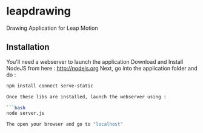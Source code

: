 leapdrawing
===========

Drawing Application for Leap Motion

Installation
------------

You'll need a webserver to launch the application
Download and Install NodeJS from here : http://nodejs.org
Next, go into the application folder and do : 

```bash
npm install connect serve-static

Once these libs are installed, launch the webserver using :

```bash
node server.js

The open your browser and go to "localhost"